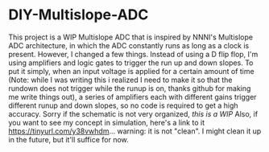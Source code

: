 # DIY-Multislope-ADC
This project is a WIP Multislope ADC that is inspired by NNNI's Multislope ADC architecture, in which the ADC constantly runs as long as a clock is present. However, I changed a few things. Instead of using a D flip flop, I'm using amplifiers and logic gates to trigger the run up and down slopes.
To put it simply, when an input voltage is applied for a certain amount of time (Note: while I was writing this i realized I need to make it so that the rundown does not trigger while the runup is on, thanks github for making me write things out), a series of amplifiers each with different gains trigger different runup and down slopes, so no code is required to get a high accuracy.
Sorry if the schematic is not very organized, *this is a WIP*
Also, if you want to see my concept in simulation, here's a link to it https://tinyurl.com/y38vwhdm... warning: it is not "clean". I might clean it up in the future, but it'll suffice for now.

